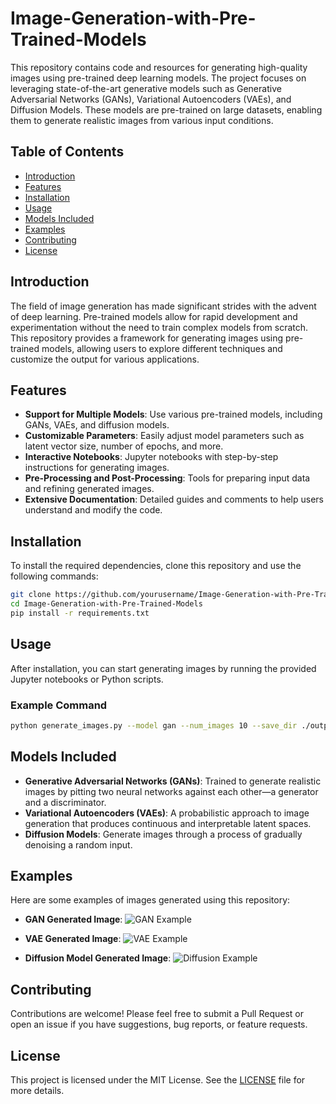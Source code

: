 # Image-Generation-with-Pre-Trained-Models

This repository contains code and resources for generating high-quality images using pre-trained deep learning models. The project focuses on leveraging state-of-the-art generative models such as Generative Adversarial Networks (GANs), Variational Autoencoders (VAEs), and Diffusion Models. These models are pre-trained on large datasets, enabling them to generate realistic images from various input conditions.

## Table of Contents

- [Introduction](#introduction)
- [Features](#features)
- [Installation](#installation)
- [Usage](#usage)
- [Models Included](#models-included)
- [Examples](#examples)
- [Contributing](#contributing)
- [License](#license)

## Introduction

The field of image generation has made significant strides with the advent of deep learning. Pre-trained models allow for rapid development and experimentation without the need to train complex models from scratch. This repository provides a framework for generating images using pre-trained models, allowing users to explore different techniques and customize the output for various applications.

## Features

- **Support for Multiple Models**: Use various pre-trained models, including GANs, VAEs, and diffusion models.
- **Customizable Parameters**: Easily adjust model parameters such as latent vector size, number of epochs, and more.
- **Interactive Notebooks**: Jupyter notebooks with step-by-step instructions for generating images.
- **Pre-Processing and Post-Processing**: Tools for preparing input data and refining generated images.
- **Extensive Documentation**: Detailed guides and comments to help users understand and modify the code.

## Installation

To install the required dependencies, clone this repository and use the following commands:

```bash
git clone https://github.com/yourusername/Image-Generation-with-Pre-Trained-Models.git
cd Image-Generation-with-Pre-Trained-Models
pip install -r requirements.txt
```

## Usage

After installation, you can start generating images by running the provided Jupyter notebooks or Python scripts.

### Example Command

```bash
python generate_images.py --model gan --num_images 10 --save_dir ./output
```

## Models Included

- **Generative Adversarial Networks (GANs)**: Trained to generate realistic images by pitting two neural networks against each other—a generator and a discriminator.
- **Variational Autoencoders (VAEs)**: A probabilistic approach to image generation that produces continuous and interpretable latent spaces.
- **Diffusion Models**: Generate images through a process of gradually denoising a random input.

## Examples

Here are some examples of images generated using this repository:

- **GAN Generated Image**:
  ![GAN Example](examples/gan_example.png)
  
- **VAE Generated Image**:
  ![VAE Example](examples/vae_example.png)

- **Diffusion Model Generated Image**:
  ![Diffusion Example](examples/diffusion_example.png)

## Contributing

Contributions are welcome! Please feel free to submit a Pull Request or open an issue if you have suggestions, bug reports, or feature requests.

## License

This project is licensed under the MIT License. See the [LICENSE](LICENSE) file for more details.
